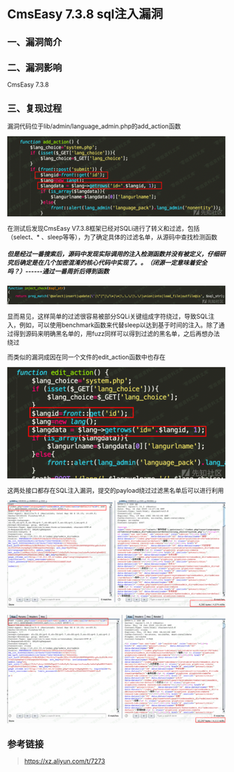 CmsEasy 7.3.8 sql注入漏洞
=========================

一、漏洞简介
------------

二、漏洞影响
------------

CmsEasy 7.3.8

三、复现过程
------------

漏洞代码位于lib/admin/language\_admin.php的add\_action函数

![](./resource/CmsEasy7.3.8sql注入漏洞/media/rId24.png)

在测试后发现CmsEasy
V7.3.8框架已经对SQLi进行了转义和过滤，包括（select、\*
、sleep等等），为了确定具体的过滤名单，从源码中查找检测函数

##### 但是经过一番搜索后，源码中发现实际调用的注入检测函数并没有被定义，仔细研究后确定是在几个加密混淆的核心代码中实现了。。（闭源一定意味着安全吗？）------通过一番周折后得到函数

![](./resource/CmsEasy7.3.8sql注入漏洞/media/rId26.png)

显而易见，这样简单的过滤很容易被部分SQLi关键组成字符绕过，导致SQL注入，例如，可以使用benchmark函数来代替sleep以达到基于时间的注入。除了通过得到源码来明确黑名单的，用fuzz同样可以得到过滤的黑名单，之后再想办法绕过

而类似的漏洞成因在同一个文件的edit\_action函数中也存在

![](./resource/CmsEasy7.3.8sql注入漏洞/media/rId27.png)

这两处接口都存在SQL注入漏洞，提交的payload绕过过滤黑名单后可以进行利用

![](./resource/CmsEasy7.3.8sql注入漏洞/media/rId28.png)

![](./resource/CmsEasy7.3.8sql注入漏洞/media/rId29.png)

参考链接
--------

> https://xz.aliyun.com/t/7273
